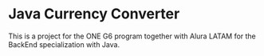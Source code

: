 # Java Currency Converter
This is a project for the ONE G6 program together with Alura LATAM for the BackEnd specialization with Java.
